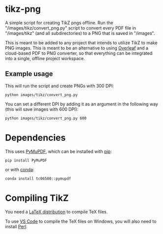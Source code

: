 # tikz-png
A simple script for creating TikZ pngs offline. Run the "/images/tikz/convert_png.py" script to convert every PDF file in "/images/tikz" (and all subdirectories) to a PNG that is saved in "/images".

This is meant to be added to any project that intends to utilize TikZ to make PNG images. This is meant to be an alternative to using [Overleaf](https://www.overleaf.com/) and a cloud-based PDF to PNG converter, so that everything can be integrated into a single, offline project workspace.

## Example usage

This will run the script and create PNGs with 300 DPI:

```
python images/tikz/convert_png.py
```

You can set a different DPI by adding it as an argument in the following way (this will save images with 600 DPI):

```
python images/tikz/convert_png.py 600
```
# Dependencies

This uses [PyMuPDF](https://github.com/pymupdf/PyMuPDF), which can be installed with [pip](https://pypi.org/project/PyMuPDF/):

```
pip install PyMuPDF
```

or with [conda](https://anaconda.org/tc06580/pymupdf):

```
conda install tc06580::pymupdf
```

# Compiling TikZ

You need a [LaTeX distribution](https://www.latex-project.org/get/) to compile TeX files.

To use [VS Code](https://code.visualstudio.com/) to compile the TeX files on Windows, you will also need to install [Perl](https://strawberryperl.com/).
